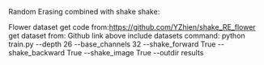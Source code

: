 Random Erasing combined with shake shake: 

Flower dataset
get code from:https://github.com/YZhien/shake_RE_flower
get dataset from: Github link above include datasets
command: python train.py --depth 26 --base_channels 32 --shake_forward True --shake_backward True --shake_image True --outdir results
